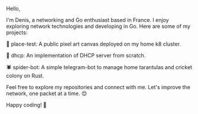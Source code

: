 Hello,

I'm Denis, a networking and Go enthusiast based in France. I enjoy exploring network technologies and developing in Go. Here are some of my projects:

🚀 place-test: A public pixel art canvas deployed on my home k8 cluster.

📡 dhcp: An implementation of DHCP server from scratch.

🕷️ spider-bot: A simple telegram-bot to manage home tarantulas and cricket colony on Rust.

Feel free to explore my repositories and connect with me. Let's improve the network, one packet at a time. 😊

Happy coding! 🎉
